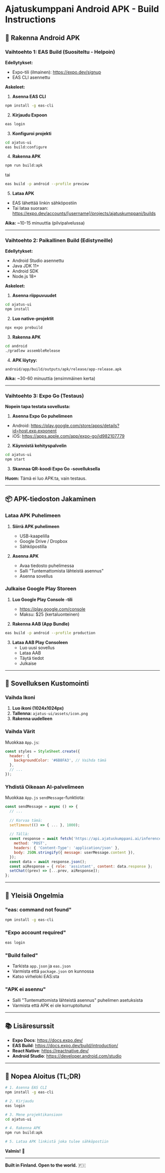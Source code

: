 # Ajatuskumppani Android APK - Build Instructions

## 📱 Rakenna Android APK

### Vaihtoehto 1: EAS Build (Suositeltu - Helpoin)

**Edellytykset:**
- Expo-tili (ilmainen): https://expo.dev/signup
- EAS CLI asennettu

**Askeleet:**

1. **Asenna EAS CLI**
```bash
npm install -g eas-cli
```

2. **Kirjaudu Expoon**
```bash
eas login
```

3. **Konfiguroi projekti**
```bash
cd ajatus-ui
eas build:configure
```

4. **Rakenna APK**
```bash
npm run build:apk
```
tai
```bash
eas build -p android --profile preview
```

5. **Lataa APK**
- EAS lähettää linkin sähköpostiin
- Tai lataa suoraan: https://expo.dev/accounts/[username]/projects/ajatuskumppani/builds

**Aika:** ~10-15 minuuttia (pilvipalvelussa)

---

### Vaihtoehto 2: Paikallinen Build (Edistyneille)

**Edellytykset:**
- Android Studio asennettu
- Java JDK 11+
- Android SDK
- Node.js 18+

**Askeleet:**

1. **Asenna riippuvuudet**
```bash
cd ajatus-ui
npm install
```

2. **Luo native-projektit**
```bash
npx expo prebuild
```

3. **Rakenna APK**
```bash
cd android
./gradlew assembleRelease
```

4. **APK löytyy:**
```
android/app/build/outputs/apk/release/app-release.apk
```

**Aika:** ~30-60 minuuttia (ensimmäinen kerta)

---

### Vaihtoehto 3: Expo Go (Testaus)

**Nopein tapa testata sovellusta:**

1. **Asenna Expo Go puhelimeen**
- Android: https://play.google.com/store/apps/details?id=host.exp.exponent
- iOS: https://apps.apple.com/app/expo-go/id982107779

2. **Käynnistä kehityspalvelin**
```bash
cd ajatus-ui
npm start
```

3. **Skannaa QR-koodi Expo Go -sovelluksella**

**Huom:** Tämä ei luo APK:ta, vain testaus.

---

## 📦 APK-tiedoston Jakaminen

### Lataa APK Puhelimeen

1. **Siirrä APK puhelimeen**
   - USB-kaapelilla
   - Google Drive / Dropbox
   - Sähköpostilla

2. **Asenna APK**
   - Avaa tiedosto puhelimessa
   - Salli "Tuntemattomista lähteistä asennus"
   - Asenna sovellus

### Julkaise Google Play Storeen

1. **Luo Google Play Console -tili**
   - https://play.google.com/console
   - Maksu: $25 (kertaluonteinen)

2. **Rakenna AAB (App Bundle)**
```bash
eas build -p android --profile production
```

3. **Lataa AAB Play Consoleen**
   - Luo uusi sovellus
   - Lataa AAB
   - Täytä tiedot
   - Julkaise

---

## 🎨 Sovelluksen Kustomointi

### Vaihda Ikoni

1. **Luo ikoni (1024x1024px)**
2. **Tallenna:** `ajatus-ui/assets/icon.png`
3. **Rakenna uudelleen**

### Vaihda Värit

Muokkaa `App.js`:
```javascript
const styles = StyleSheet.create({
  header: {
    backgroundColor: '#6B8FA3', // Vaihda tämä
  },
  // ...
});
```

### Yhdistä Oikeaan AI-palvelimeen

Muokkaa `App.js` `sendMessage`-funktiota:
```javascript
const sendMessage = async () => {
  // ...
  
  // Korvaa tämä:
  setTimeout(() => { ... }, 1000);
  
  // Tällä:
  const response = await fetch('https://api.ajatuskumppani.ai/inference', {
    method: 'POST',
    headers: { 'Content-Type': 'application/json' },
    body: JSON.stringify({ message: userMessage.content }),
  });
  const data = await response.json();
  const aiResponse = { role: 'assistant', content: data.response };
  setChat((prev) => [...prev, aiResponse]);
};
```

---

## 🐛 Yleisiä Ongelmia

### "eas: command not found"
```bash
npm install -g eas-cli
```

### "Expo account required"
```bash
eas login
```

### "Build failed"
- Tarkista `app.json` ja `eas.json`
- Varmista että `package.json` on kunnossa
- Katso virheloki EAS:sta

### "APK ei asennu"
- Salli "Tuntemattomista lähteistä asennus" puhelimen asetuksista
- Varmista että APK ei ole korruptoitunut

---

## 📚 Lisäresurssit

- **Expo Docs**: https://docs.expo.dev/
- **EAS Build**: https://docs.expo.dev/build/introduction/
- **React Native**: https://reactnative.dev/
- **Android Studio**: https://developer.android.com/studio

---

## 🚀 Nopea Aloitus (TL;DR)

```bash
# 1. Asenna EAS CLI
npm install -g eas-cli

# 2. Kirjaudu
eas login

# 3. Mene projektikansioon
cd ajatus-ui

# 4. Rakenna APK
npm run build:apk

# 5. Lataa APK linkistä joka tulee sähköpostiin
```

**Valmis!** 🎉

---

**Built in Finland. Open to the world.** 🇫🇮

